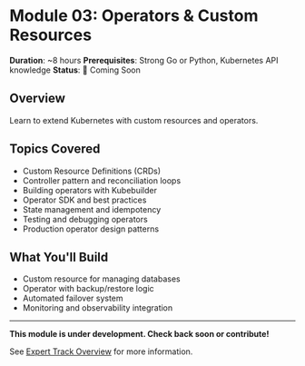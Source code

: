 # Module 03: Operators & Custom Resources

**Duration**: ~8 hours
**Prerequisites**: Strong Go or Python, Kubernetes API knowledge
**Status**: 📝 Coming Soon

## Overview

Learn to extend Kubernetes with custom resources and operators.

## Topics Covered

- Custom Resource Definitions (CRDs)
- Controller pattern and reconciliation loops
- Building operators with Kubebuilder
- Operator SDK and best practices
- State management and idempotency
- Testing and debugging operators
- Production operator design patterns

## What You'll Build

- Custom resource for managing databases
- Operator with backup/restore logic
- Automated failover system
- Monitoring and observability integration

---

**This module is under development. Check back soon or contribute!**

See [Expert Track Overview](../README.md) for more information.
